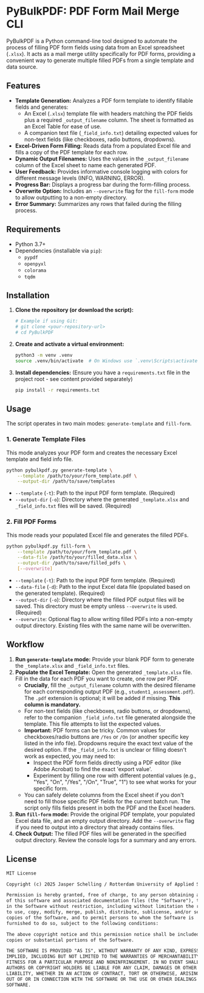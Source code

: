 # PyBulkPDF: PDF Form Mail Merge CLI

PyBulkPDF is a Python command-line tool designed to automate the process of filling PDF form fields using data from an Excel spreadsheet (`.xlsx`). It acts as a mail merge utility specifically for PDF forms, providing a convenient way to generate multiple filled PDFs from a single template and data source.

## Features

* **Template Generation:** Analyzes a PDF form template to identify fillable fields and generates:
  * An Excel (`.xlsx`) template file with headers matching the PDF fields plus a required `_output_filename` column. The sheet is formatted as an Excel Table for ease of use.
  * A companion text file (`_field_info.txt`) detailing expected values for non-text fields (like checkboxes, radio buttons, dropdowns).
* **Excel-Driven Form Filling:** Reads data from a populated Excel file and fills a copy of the PDF template for each row.
* **Dynamic Output Filenames:** Uses the values in the `_output_filename` column of the Excel sheet to name each generated PDF.
* **User Feedback:** Provides informative console logging with colors for different message levels (INFO, WARNING, ERROR).
* **Progress Bar:** Displays a progress bar during the form-filling process.
* **Overwrite Option:** Includes an `--overwrite` flag for the `fill-form` mode to allow outputting to a non-empty directory.
* **Error Summary:** Summarizes any rows that failed during the filling process.

## Requirements

* Python 3.7+
* Dependencies (installable via `pip`):
  * `pypdf`
  * `openpyxl`
  * `colorama`
  * `tqdm`

## Installation

1. **Clone the repository (or download the script):**

    ```bash
    # Example if using Git:
    # git clone <your-repository-url>
    # cd PyBulkPDF
    ```

2. **Create and activate a virtual environment:**

    ```bash
    python3 -m venv .venv
    source .venv/bin/activate  # On Windows use `.venv\Scripts\activate.bat` or `.venv\Scripts\Activate.ps1`
    ```

3. **Install dependencies:**
    (Ensure you have a `requirements.txt` file in the project root - see content provided separately)

    ```bash
    pip install -r requirements.txt
    ```

## Usage

The script operates in two main modes: `generate-template` and `fill-form`.

### 1. Generate Template Files

This mode analyzes your PDF form and creates the necessary Excel template and field info file.

```bash
python pybulkpdf.py generate-template \
    --template /path/to/your/form_template.pdf \
    --output-dir /path/to/save/templates
```

* `--template` (`-t`): Path to the input PDF form template. (Required)
* `--output-dir` (`-o`): Directory where the generated `_template.xlsx` and `_field_info.txt` files will be saved. (Required)

### 2. Fill PDF Forms

This mode reads your populated Excel file and generates the filled PDFs.

```bash
python pybulkpdf.py fill-form \
    --template /path/to/your/form_template.pdf \
    --data-file /path/to/your/filled_data.xlsx \
    --output-dir /path/to/save/filled_pdfs \
    [--overwrite]
```

* `--template` (`-t`): Path to the input PDF form template. (Required)
* `--data-file` (`-d`): Path to the input Excel data file (populated based on the generated template). (Required)
* `--output-dir` (`-o`): Directory where the filled PDF output files will be saved. This directory must be empty unless `--overwrite` is used. (Required)
* `--overwrite`: Optional flag to allow writing filled PDFs into a non-empty output directory. Existing files with the same name will be overwritten.

## Workflow

1. **Run `generate-template` mode:** Provide your blank PDF form to generate the `_template.xlsx` and `_field_info.txt` files.
2. **Populate the Excel Template:** Open the generated `_template.xlsx` file. Fill in the data for each PDF you want to create, one row per PDF.
    * **Crucially**, fill the `_output_filename` column with the desired filename for each corresponding output PDF (e.g., `student1_assessment.pdf`). The `.pdf` extension is optional; it will be added if missing. **This column is mandatory.**
    * For non-text fields (like checkboxes, radio buttons, or dropdowns), refer to the companion `_field_info.txt` file generated alongside the template. This file attempts to list the expected values.
    * **Important:** PDF forms can be tricky. Common values for checkboxes/radio buttons are `/Yes` or `/On` (or another specific key listed in the info file). Dropdowns require the exact text value of the desired option. If the `_field_info.txt` is unclear or filling doesn't work as expected, you may need to:
        * Inspect the PDF form fields directly using a PDF editor (like Adobe Acrobat) to find the exact 'export value'.
        * Experiment by filling one row with different potential values (e.g., "Yes", "On", "/Yes", "/On", "True", "1") to see what works for your specific form.
    * You can safely delete columns from the Excel sheet if you don't need to fill those specific PDF fields for the current batch run. The script only fills fields present in both the PDF and the Excel headers.
3. **Run `fill-form` mode:** Provide the original PDF template, your populated Excel data file, and an empty output directory. Add the `--overwrite` flag if you need to output into a directory that already contains files.
4. **Check Output:** The filled PDF files will be generated in the specified output directory. Review the console logs for a summary and any errors.

## License

```txt
MIT License

Copyright (c) 2025 Jasper Schelling / Rotterdam University of Applied Sciences

Permission is hereby granted, free of charge, to any person obtaining a copy
of this software and associated documentation files (the "Software"), to deal
in the Software without restriction, including without limitation the rights
to use, copy, modify, merge, publish, distribute, sublicense, and/or sell
copies of the Software, and to permit persons to whom the Software is
furnished to do so, subject to the following conditions:

The above copyright notice and this permission notice shall be included in all
copies or substantial portions of the Software.

THE SOFTWARE IS PROVIDED "AS IS", WITHOUT WARRANTY OF ANY KIND, EXPRESS OR
IMPLIED, INCLUDING BUT NOT LIMITED TO THE WARRANTIES OF MERCHANTABILITY,
FITNESS FOR A PARTICULAR PURPOSE AND NONINFRINGEMENT. IN NO EVENT SHALL THE
AUTHORS OR COPYRIGHT HOLDERS BE LIABLE FOR ANY CLAIM, DAMAGES OR OTHER
LIABILITY, WHETHER IN AN ACTION OF CONTRACT, TORT OR OTHERWISE, ARISING FROM,
OUT OF OR IN CONNECTION WITH THE SOFTWARE OR THE USE OR OTHER DEALINGS IN THE
SOFTWARE.
```
